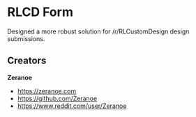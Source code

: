 # RLCD Form

Designed a more robust solution for /r/RLCustomDesign design submissions.

## Creators

**Zeranoe**

* https://zeranoe.com
* https://github.com/Zeranoe
* https://www.reddit.com/user/Zeranoe